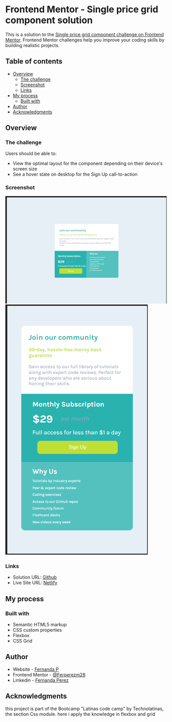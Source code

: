 # Frontend Mentor - Single price grid component solution

This is a solution to the [Single price grid component challenge on Frontend Mentor](https://www.frontendmentor.io/challenges/single-price-grid-component-5ce41129d0ff452fec5abbbc). Frontend Mentor challenges help you improve your coding skills by building realistic projects. 

## Table of contents

- [Overview](#overview)
  - [The challenge](#the-challenge)
  - [Screenshot](#screenshot)
  - [Links](#links)
- [My process](#my-process)
  - [Built with](#built-with)
- [Author](#author)
- [Acknowledgments](#acknowledgments)


## Overview

### The challenge

Users should be able to:

- View the optimal layout for the component depending on their device's screen size
- See a hover state on desktop for the Sign Up call-to-action

### Screenshot

![Desktop view](./desktop.png)
![Movil view](./movil.png)


### Links

- Solution URL: [Github](https://github.com/Ferperezm28/Single-price-grid/)
- Live Site URL: [Netlify](https://pricecssferp.netlify.app/)

## My process

### Built with

- Semantic HTML5 markup
- CSS custom properties
- Flexbox
- CSS Grid


## Author

- Website - [Fernanda P](https://ferperezm28.github.io/)
- Frontend Mentor - [@Ferperezm28](https://www.frontendmentor.io/profile/Ferperezm28)
- Linkedin - [Fernanda Perez](https://www.linkedin.com/in/ferperezm28/)


## Acknowledgments

this project is part of the Bootcamp "Latinas code camp" by Technolatinas, the section Css module.
here i apply the knowledge in flexbox and grid
